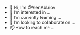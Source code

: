 - 👋 Hi, I’m @AlenAblaiov
- 👀 I’m interested in ...
- 🌱 I’m currently learning ...
- 💞️ I’m looking to collaborate on ...
- 📫 How to reach me ...

<!---
AlenAblaiov/AlenAblaiov is a ✨ special ✨ repository because its `README.md` (this file) appears on your GitHub profile.
You can click the Preview link to take a look at your changes.
--->
